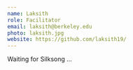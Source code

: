 ```yaml
---
name: Laksith
role: Facilitator
email: laksith@berkeley.edu
photo: laksith.jpg
website: https://github.com/laksith19/
---
```


Waiting for Silksong ...